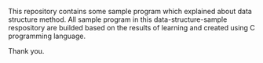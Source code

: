 This repository contains some sample program which explained about data structure method.
All sample program in this data-structure-sample respository are builded based on the results of learning and created using C programming language.

Thank you.
